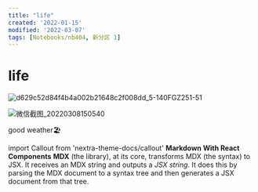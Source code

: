 ```yaml
---
title: "life"
created: '2022-01-15'
modified: '2022-03-07'
tags: [Notebooks/nb404, 新分区 1]
---
```


# life
![d629c52d84f4b4a002b21648c2f008dd_5-140FGZ251-51](https://user-images.githubusercontent.com/26183306/157032058-a6ac6827-e68a-4026-812f-9d060c8705c4.gif)

![微信截图_20220308150540](https://user-images.githubusercontent.com/26183306/157184705-ca55020b-5aeb-4ff5-b905-27aeaedfafe5.png)

good weather🏖️

 
import Callout from 'nextra-theme-docs/callout'
**Markdown With React Components**
<Callout emoji="✅">
  **MDX** (the library), at its core, transforms MDX (the syntax) to JSX.
  It receives an MDX string and outputs a _JSX string_. It does this by parsing
  the MDX document to a syntax tree and then generates a JSX document from that tree. 
</Callout>
